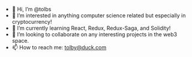 - 👋 Hi, I’m @tolbs
- 👀 I’m interested in anything computer science related but especially in cryptocurrency!
- 🌱 I’m currently learning React, Redux, Redux-Saga, and Solidity!
- 💞️ I’m looking to collaborate on any interesting projects in the web3 space.
- 📫 How to reach me: tolby@duck.com

<!---
tolbs/tolbs is a ✨ special ✨ repository because its `README.md` (this file) appears on your GitHub profile.
You can click the Preview link to take a look at your changes.
--->
